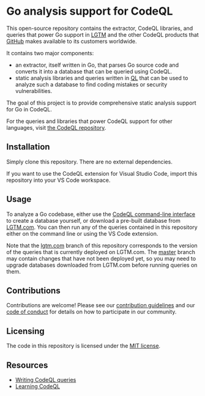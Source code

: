 # Go analysis support for CodeQL

This open-source repository contains the extractor, CodeQL libraries, and queries that power Go
support in [LGTM](https://lgtm.com) and the other CodeQL products that [GitHub](https://github.com)
makes available to its customers worldwide.

It contains two major components:
  - an extractor, itself written in Go, that parses Go source code and converts it into a database
    that can be queried using CodeQL.
  - static analysis libraries and queries written in [QL](https://help.semmle.com/QL) that can be
    used to analyze such a database to find coding mistakes or security vulnerabilities.

The goal of this project is to provide comprehensive static analysis support for Go in CodeQL.

For the queries and libraries that power CodeQL support for other languages, visit [the CodeQL
repository](https://github.com/github/codeql).

## Installation

Simply clone this repository. There are no external dependencies.

If you want to use the CodeQL extension for Visual Studio Code, import this repository into your VS
Code workspace.

## Usage

To analyze a Go codebase, either use the [CodeQL command-line
interface](https://help.semmle.com/codeql/codeql-cli.html) to create a database yourself, or
download a pre-built database from [LGTM.com](https://lgtm.com/). You can then run any of the
queries contained in this repository either on the command line or using the VS Code extension.

Note that the [lgtm.com](https://github.com/github/codeql-go/tree/lgtm.com) branch of this
repository corresponds to the version of the queries that is currently deployed on LGTM.com.
The [master](https://github.com/github/codeql-go/tree/master) branch may contain changes that
have not been deployed yet, so you may need to upgrade databases downloaded from LGTM.com before
running queries on them.

## Contributions

Contributions are welcome! Please see our [contribution guidelines](CONTRIBUTING.md) and our
[code of conduct](CODE_OF_CONDUCT.md) for details on how to participate in our community.

## Licensing

The code in this repository is licensed under the [MIT license](LICENSE).

## Resources

- [Writing CodeQL queries](https://help.semmle.com/QL/learn-ql/ql/writing-queries/writing-queries.html)
- [Learning CodeQL](https://help.semmle.com/QL/learn-ql/index.html)
